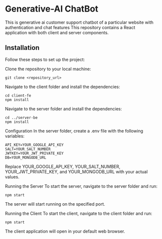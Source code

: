 # Generative-AI ChatBot
This is generative ai customer support chatbot of a particular website with authentication and chat features
This repository contains a React application with both client and server components.

## Installation
Follow these steps to set up the project:

Clone the repository to your local machine:
```
git clone <repository_url>
```
Navigate to the client folder and install the dependencies:
```
cd client-fe
npm install
```
Navigate to the server folder and install the dependencies:
```
cd ../server-be
npm install
```
Configuration
In the server folder, create a .env file with the following variables:

```
API_KEY=YOUR_GOOGLE_API_KEY
SALT=YOUR_SALT_NUMBER
JWTKEY=YOUR_JWT_PRIVATE_KEY
DB=YOUR_MONGODB_URL
```
Replace YOUR_GOOGLE_API_KEY, YOUR_SALT_NUMBER, YOUR_JWT_PRIVATE_KEY, and YOUR_MONGODB_URL with your actual values.

Running the Server
To start the server, navigate to the server folder and run:

```
npm start
```
The server will start running on the specified port.

Running the Client
To start the client, navigate to the client folder and run:

```
npm start
```
The client application will open in your default web browser.
